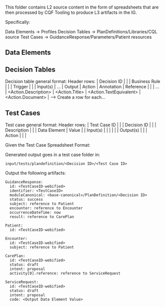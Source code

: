 This folder contains L2 source content in the form of spreadsheets that are then
processed by CQF Tooling to produce L3 artifacts in the IG.

Specifically:

Data Elements -> Profiles
Decision Tables -> PlanDefinitions/Libraries/CQL source
Test Cases -> GuidanceResponse/Parameters/Patient resources

## Data Elements

## Decision Tables

Decision table general format:
Header rows:
| Decision ID | <Decision ID> <Decision Title> |
| Business Rule | <Decision Description> |
| Trigger | <Workflow Step Reference> |
| Input(s) | ... | Output | Action | Annotation | Reference |
| <Condition> | ... | <Action.Description> | <Action.Title> | <Action.TextEquivalent> | <Action.Document> | --> Create a row for each...

## Test Cases

Test case general format:
Header rows:
| Test Case ID | <Test Case ID> <Test Case Title> |
| Decision ID | <Decision ID> <Decision Title> |
| Description | <Test Case Description> |
| Data Element | Value |
| Input(s) | |
| <Data Element> | <Value> |
| Output(s) | |
| Action | <Data Element> | <Value> |

Given the Test Case Spreadsheet Format:

Generated output goes in a test case folder in:

    input/tests/plandefinition/<Decision ID>/<Test Case ID>

Output the following artifacts:

```
GuidanceResponse:
  id: <TestCaseID-webified>
  identifier: <TestCaseID>
  moduleCanonical: <base-canonical>/PlanDefinition/<Decision ID>
  status: success
  subject: reference to Patient
  encounter: reference to Encounter
  occurrenceDateTime: now
  result: reference to CarePlan

Patient:
  id: <TestCaseID-webified>

Encounter:
  id: <TestCaseID-webified>
  subject: reference to Patient

CarePlan:
  id: <TestCaseID-webified>
  status: draft
  intent: proposal
  activity[0].reference: reference to ServiceRequest

ServiceRequest:
  id: <TestCaseID-webified>
  status: draft
  intent: proposal
  code: <Output Data Element Value>
```
